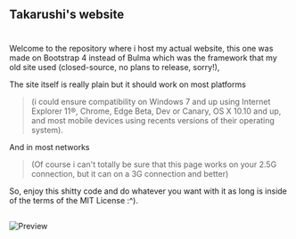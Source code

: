 ## Takarushi's website
#
Welcome to the repository where i host my actual website, this one was made on Bootstrap 4 instead of Bulma which was the framework that my old site used (closed-source, no plans to release, sorry!), 

The site itself is really plain but it should work on most platforms 
>(i could ensure compatibility on Windows 7 and up using Internet Explorer 11®, Chrome, Edge Beta, Dev or Canary, OS X 10.10 and up, and most mobile devices using recents versions of their operating system).
 
 And in most networks
  >(Of course i can't totally be sure that this page works on your 2.5G connection, but it can on a 3G connection and better)

So, enjoy this shitty code and do whatever you want with it as long is inside of the terms of the MIT License :^).
##
![Preview](https://i.imgur.com/x5zV5ZC.jpg)

